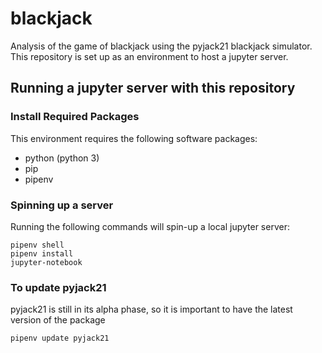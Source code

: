 # blackjack

Analysis of the game of blackjack using the pyjack21 blackjack simulator.
This repository is set up as an environment to host a jupyter server.

## Running a jupyter server with this repository

### Install Required Packages

This environment requires the following software packages:
+ python (python 3)
+ pip
+ pipenv

### Spinning up a server
Running the following commands will spin-up a local jupyter server:

```
pipenv shell
pipenv install
jupyter-notebook
```

### To update pyjack21

pyjack21 is still in its alpha phase, so it is important to have the latest version of the package

```
pipenv update pyjack21
```
